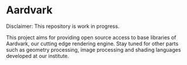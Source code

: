 Aardvark
========

Disclaimer: This repository is work in progress.

This project aims for providing open source access to base libraries of Aardvark, our cutting edge rendering engine. Stay tuned for other parts such as geometry processing, image processing and shading languages developed at our institute.
